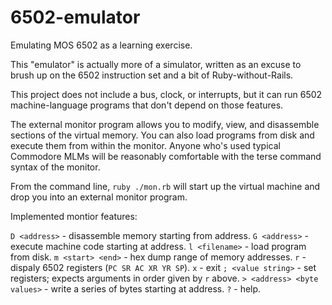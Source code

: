 # 6502-emulator
Emulating MOS 6502 as a learning exercise.

This "emulator" is actually more of a simulator, written as an excuse to brush up on the 6502 instruction set and a bit of Ruby-without-Rails.

This project does not include a bus, clock, or interrupts, but it can run 6502 machine-language programs that don't depend on those features.

The external monitor program allows you to modify, view, and disassemble sections of the virtual memory. You can also load programs from disk and execute them from within the monitor. Anyone who's used typical Commodore MLMs will be reasonably comfortable with the terse command syntax of the monitor.

From the command line, `ruby ./mon.rb` will start up the virtual machine and drop you into an external monitor program.

Implemented montior features:

`D <address>` - disassemble memory starting from address.
`G <address>` - execute machine code starting at address.
`l <filename>` - load program from disk.
`m <start> <end>` - hex dump range of memory addresses.
`r` - dispaly 6502 registers (`PC SR AC XR YR SP`).
`x` - exit
`; <value string>` - set registers; expects arguments in order given by `r` above.
`> <address> <byte values>` - write a series of bytes starting at address.
`?` - help.
